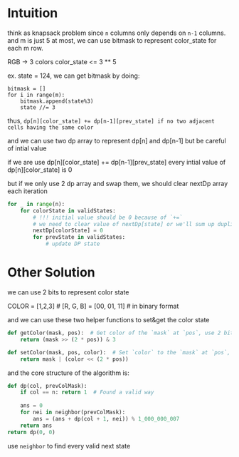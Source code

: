 # Intuition


think as knapsack problem since `n` columns only depends on `n-1` columns.
and m is just 5 at most, we can use bitmask to represent color_state for each m row.

RGB -> 3 colors
color_state <= 3 ** 5

ex. state = 124, we can get bitmask by doing:
```
bitmask = []
for i in range(m):
    bitmask.append(state%3)
    state //= 3
```

thus, `dp[n][color_state] += dp[n-1][prev_state] if no two adjacent cells having the same color`

and we can use two dp array to represent dp[n] and dp[n-1]
but be careful of intial value

if we are use dp[n][color_state] += dp[n-1][prev_state] 
every intial value of dp[n][color_state] is 0

but if we only use 2 dp array and swap them, we should clear nextDp array each iteration

```py
for _ in range(n):
    for colorState in validStates:
        # !!! initial value should be 0 because of `+=`
        # we need to clear value of nextDp[state] or we'll sum up duplicate values
        nextDp[colorState] = 0
        for prevState in validStates:
            # update DP state
```

# Other Solution

we can use 2 bits to represent color state

COLOR = [1,2,3] # [R, G, B]
      = [00, 01, 11] # in binary format

and we can use these two helper functions to set&get the color state

```py
def getColor(mask, pos):  # Get color of the `mask` at `pos`, use 2 bits to store a color
    return (mask >> (2 * pos)) & 3

def setColor(mask, pos, color):  # Set `color` to the `mask` at `pos`, use 2 bits to store a color
    return mask | (color << (2 * pos))
```

and the core structure of the algorithm is:

```py
def dp(col, prevColMask):
    if col == n: return 1  # Found a valid way
    
    ans = 0
    for nei in neighbor(prevColMask):
        ans = (ans + dp(col + 1, nei)) % 1_000_000_007
    return ans
return dp(0, 0)
```

use `neighbor` to find every valid next state

